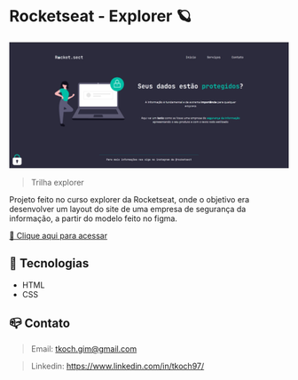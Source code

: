 # Rocketseat - Explorer 🪐

![preview](github/preview.png)

>Trilha explorer

Projeto feito no curso explorer da Rocketseat, onde o objetivo era desenvolver um layout do site de uma empresa de segurança da informação, a partir do modelo feito no figma.

[🔗 Clique aqui para acessar](https://tkoch97.github.io/rocket.sect/)

## 🔧 Tecnologias

- HTML
- CSS

## 📪 Contato

>Email: tkoch.gim@gmail.com

>Linkedin: https://www.linkedin.com/in/tkoch97/
